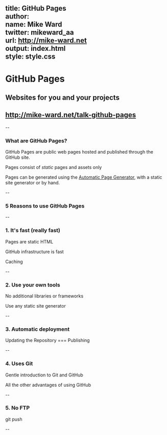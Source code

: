 title: GitHub Pages  
author:  
  name: Mike Ward  
  twitter: mikeward_aa  
  url: http://mike-ward.net  
output: index.html  
style: style.css  
--
# GitHub Pages
## Websites for you and your projects
## http://mike-ward.net/talk-github-pages

--
### What are GitHub Pages?

GitHub Pages are public web pages hosted and published through the GitHub site.

Pages consist of *static* pages and assets only

Pages can be generated using the [Automatic Page Generator](https://help.github.com/articles/creating-pages-with-the-automatic-generator), with a static site generator or by hand.

--
### 5 Reasons to use GitHub Pages

--
### 1. It's fast (really fast)

Pages are static HTML

GitHub infrastructure is fast

Caching

--
### 2. Use your own tools

No additional libraries or frameworks

Use any static site generator


--
### 3. Automatic deployment

Updating the Repository === Publishing

--
### 4. Uses Git

Gentle introduction to Git and GitHub

All the other advantages of using GitHub

--
### 5. No FTP

git push

--
